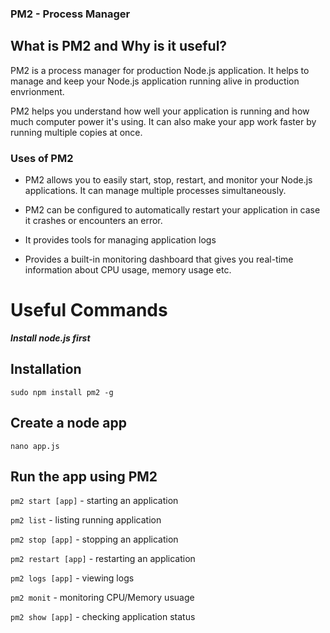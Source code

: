 ### PM2 - Process Manager

## What is PM2 and Why is it useful?

PM2 is a process manager for production Node.js application. It helps to manage and keep your Node.js application running alive in production envrionment.

 PM2 helps you understand how well your application is running and how much computer power it's using. It can also make your app work faster by running multiple copies at once.

### Uses of PM2

- PM2 allows you to easily start, stop, restart, and monitor your Node.js applications. It can manage multiple processes simultaneously.

- PM2 can be configured to automatically restart your application in case it crashes or encounters an error.

- It provides tools for managing application logs

- Provides a built-in monitoring dashboard that gives you real-time information about CPU usage, memory usage etc.

# Useful Commands

***Install node.js first***

## Installation

`sudo npm install pm2 -g`

## Create a node app

`nano app.js`

## Run the app using PM2

`pm2 start [app]` - starting an application

`pm2 list` - listing running application

`pm2 stop [app]` - stopping an application

`pm2 restart [app]` - restarting an application

`pm2 logs [app]` - viewing logs

`pm2 monit` - monitoring CPU/Memory usuage

`pm2 show [app]` - checking application status


